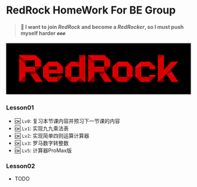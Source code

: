# RedRock HomeWork For BE Group 

> #### 📡 I want to join _*RedRock*_ and become a _*RedRocker*_, so I must push myself harder ✊✊✊

![pic](img/pic.png)


### Lesson01

- 🆗 `Lv0`: 复习本节课内容并预习下一节课的内容
- 🆗 `Lv1`: 实现九九乘法表
- 🆗 `Lv2`: 实现简单四则运算计算器
- 🆗 `Lv3`: 罗马数字转整数
- 🆗 `Lv5`: 计算器ProMax版

### Lesson02

- TODO

